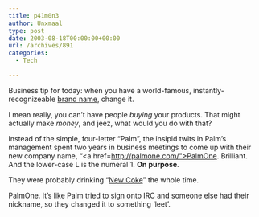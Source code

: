 ```yaml
---
title: p41m0n3
author: Unxmaal
type: post
date: 2003-08-18T00:00:00+00:00
url: /archives/891
categories:
  - Tech

---
```

Business tip for today: when you have a world-famous, instantly-recognizeable [brand name][1], change it. 

I mean really, you can&#8217;t have people _buying_ your products. That might actually make _money_, and jeez, what would you do with that?

Instead of the simple, four-letter &#8220;Palm&#8221;, the insipid twits in Palm&#8217;s management spent two years in business meetings to come up with their new company name, &#8220;<a href=http://palmone.com/">PalmOne</a>. Brilliant. And the lower-case L is the numeral 1. **On purpose**.

They were probably drinking &#8220;[New Coke][2]&#8221; the whole time.

PalmOne. It&#8217;s like Palm tried to sign onto IRC and someone else had their nickname, so they changed it to something &#8216;leet&#8217;.

 [1]: http://www.palm.com
 [2]: http://members.lycos.co.uk/thomassheils/newcoke.htm